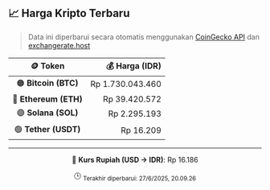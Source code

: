 

<!-- HARGA_KRIPTO -->
## 📈 Harga Kripto Terbaru

> Data ini diperbarui secara otomatis menggunakan [CoinGecko API](https://www.coingecko.com/) dan [exchangerate.host](https://exchangerate.host/)

<div align="center">

| 🪙 Token | 💰 Harga (IDR) |
|:------:|---------------:|
| 🟠 **Bitcoin (BTC)**   | Rp 1.730.043.460 |
| 🔵 **Ethereum (ETH)**  | Rp 39.420.572 |
| 🟣 **Solana (SOL)**    | Rp 2.295.193 |
| 🟢 **Tether (USDT)**   | Rp 16.209 |

---

💱 **Kurs Rupiah (USD → IDR)**: Rp 16.186

🕒 <sub>Terakhir diperbarui: 27/6/2025, 20.09.26</sub>

</div>
<!-- /HARGA_KRIPTO -->